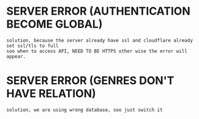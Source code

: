 # SERVER ERROR (AUTHENTICATION BECOME GLOBAL)

    solution, because the server already have ssl and cloudflare already set ssl/tls to full
    soo when to access API, NEED TO BE HTTPS other wise the error will appear.

# SERVER ERROR (GENRES DON'T HAVE RELATION)

    solution, we are using wrong database, soo just switch it
